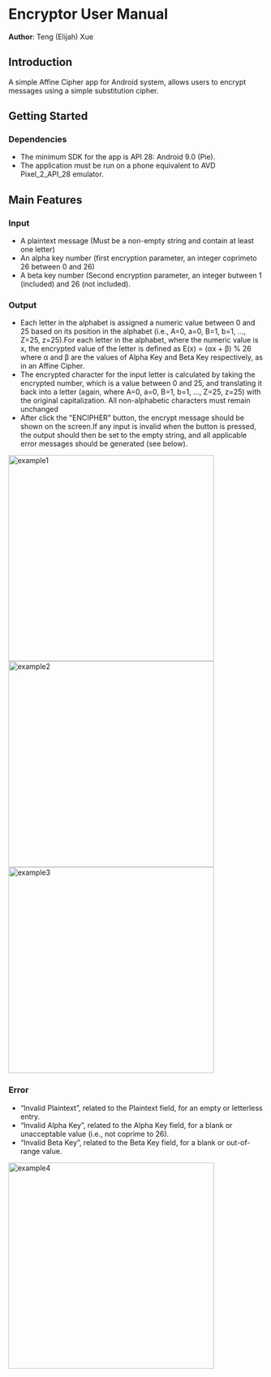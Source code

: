 # Encryptor User Manual

**Author**: Teng (Elijah) Xue

## Introduction

A simple Affine Cipher app for Android system, allows users to encrypt messages using a simple substitution cipher. 

## Getting Started

### Dependencies
* The minimum SDK for the app is API 28: Android 9.0 (Pie).
* The application must be run on a phone equivalent to AVD Pixel_2_API_28 emulator.

## Main Features

### Input 
* A plaintext message (Must be a ​non-empty string ​and contain ​at least one letter)
* An alpha key number (first encryption parameter, an ​integer ​coprime​ to 26 between 0 and 26)
* A beta key number (Second encryption parameter, an ​integer butween 1 (included) and 26 (not included).

### Output
* Each letter in the alphabet is assigned a numeric value between 0 and 25 based on its position in the alphabet (i.e., A=0, a=0, B=1, b=1, …, Z=25, z=25).For each letter in the alphabet, where the numeric value is ​x​, the encrypted value of the letter is defined as ​E(x) = ​(​αx ​+ ​β​) % 26 where ​α ​and ​β ​are the values of Alpha Key and Beta Key respectively, as in an ​Affine Cipher​.
* The encrypted character for the input letter is calculated by taking the encrypted number, which is a value between 0 and 25, and translating it back into a letter (again, where A=0, a=0, B=1, b=1, …, Z=25, z=25) with the original capitalization. All non-alphabetic characters must remain unchanged
* After click the "ENCIPHER” button, the encrypt message should be shown on the screen.If any input is invalid when the button is pressed, the output should then be set to the empty string, and all applicable error messages should be generated (see below).
<img src="./images/example1.PNG" alt="example1" width=405px/>
<img src="./images/example2.PNG" alt="example2" width=405px/>
<img src="./images/example3.PNG" alt="example3" width=405px/>

### Error
* “​Invalid Plaintext​”, related to the ​Plaintext ​field, for an empty or letterless entry.
* “​Invalid Alpha Key​”, related to the ​Alpha Key ​field, for a blank or unacceptable value (i.e., not coprime to 26).
* “​Invalid Beta Key​”, related to the ​Beta Key ​field, for a blank or out-of-range value.
<img src="./images/example4.PNG" alt="example4" width=405px/>